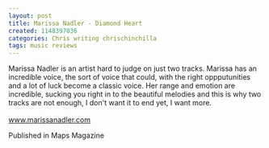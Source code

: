 ```yaml
---
layout: post
title: Marissa Nadler - Diamond Heart
created: 1148397036
categories: Chris writing chrischinchilla
tags: music reviews
---
```


Marissa Nadler is an artist hard to judge on just two tracks. Marissa has an incredible voice, the sort of voice that could, with the right oppputunities and a lot of luck become a classic voice. Her range and emotion are incredible, sucking you right in to the beautiful melodies and this is why two tracks are not enough, I don't want it to end yet, I want more.<br><br><a href='https://www.marissanadler.com' target='_blank'>www.marissanadler.com</a>

Published in Maps Magazine
